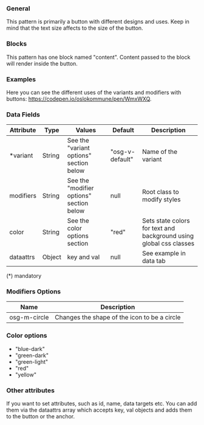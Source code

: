 ### General
This pattern is primarily a button with different designs and uses. Keep in mind that the text size affects to the size of the button.

### Blocks
This pattern has one block named "content". Content passed to the block will render inside the button.

### Examples
Here you can see the different uses of the variants and modifiers with buttons: <a href="https://codepen.io/oslokommune/pen/WmxWXQ" target="_blank">https://codepen.io/oslokommune/pen/WmxWXQ</a>.

### Data Fields
| Attribute | Type | Values | Default | Description |
|---|---|---|---|---|
| *variant | String | See the "variant options" section below | "osg-v-default" | Name of the variant |
| modifiers | String | See the "modifier options" section below | null | Root class to modify styles |
| color | String | See the color options section | "red" | Sets state colors for text and background using global css classes |
| dataattrs | Object | key and val | null | See example in data tab |

(*) mandatory


### Modifiers Options
| Name | Description |
|------|-------------|
| osg-m-circle | Changes the shape of the icon to be a circle |

### Color options
- "blue-dark"
- "green-dark"
- "green-light"
- "red"
- "yellow"

### Other attributes
If you want to set attributes, such as id, name, data targets etc. You can add them via the dataattrs array which accepts key, val objects and adds them to the button or the anchor.
